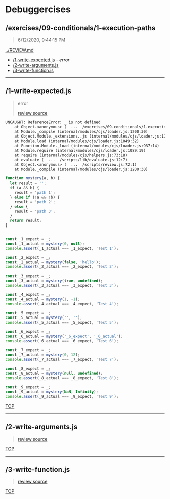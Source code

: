 # Debuggercises 

## /exercises/09-conditionals/1-execution-paths 

> 6/12/2020, 9:44:15 PM 

[../REVIEW.md](../REVIEW.md)

- [/1-write-expected.js](#1-write-expectedjs) - _error_ 
- [/2-write-arguments.js](#2-write-argumentsjs)  
- [/3-write-function.js](#3-write-functionjs)  

---

## /1-write-expected.js 

> error 
>
> [review source](./1-write-expected.js)

```txt
UNCAUGHT: ReferenceError: _ is not defined
    at Object.<anonymous> (  ...  /exercises/09-conditionals/1-execution-paths/1-write-expected.js:14:19)
    at Module._compile (internal/modules/cjs/loader.js:1200:30)
    at Object.Module._extensions..js (internal/modules/cjs/loader.js:1220:10)
    at Module.load (internal/modules/cjs/loader.js:1049:32)
    at Function.Module._load (internal/modules/cjs/loader.js:937:14)
    at Module.require (internal/modules/cjs/loader.js:1089:19)
    at require (internal/modules/cjs/helpers.js:73:18)
    at evaluate (  ...  /scripts/lib/evaluate.js:12:7)
    at Object.<anonymous> (  ...  /scripts/review.js:72:1)
    at Module._compile (internal/modules/cjs/loader.js:1200:30) 
```

```js
function mystery(a, b) {
  let result = '';
  if (a && b) {
    result = 'path 1';
  } else if (!a && !b) {
    result = 'path 2';
  } else {
    result = 'path 3';
  }
  return result;
}


const _1_expect = _;
const _1_actual = mystery(0, null);
console.assert(_1_actual === _1_expect, 'Test 1');

const _2_expect = _;
const _2_actual = mystery(false, 'hello');
console.assert(_2_actual === _2_expect, 'Test 2');

const _3_expect = _;
const _3_actual = mystery(true, undefined);
console.assert(_3_actual === _3_expect, 'Test 3');

const _4_expect = _;
const _4_actual = mystery(1, -1);
console.assert(_4_actual === _4_expect, 'Test 4');

const _5_expect = _;
const _5_actual = mystery('', '');
console.assert(_5_actual === _5_expect, 'Test 5');

const _6_expect = _;
const _6_actual = mystery('_6_expect', '_6_actual');
console.assert(_6_actual === _6_expect, 'Test 6');

const _7_expect = _;
const _7_actual = mystery(0, 12);
console.assert(_7_actual === _7_expect, 'Test 7');

const _8_expect = _;
const _8_actual = mystery(null, undefined);
console.assert(_8_actual === _8_expect, 'Test 8');

const _9_expect = _;
const _9_actual = mystery(NaN, Infinity);
console.assert(_9_actual === _9_expect, 'Test 9');

```

[TOP](#debuggercises)

---

## /2-write-arguments.js 

>  
>
> [review source](./2-write-arguments.js)

[TOP](#debuggercises)

---

## /3-write-function.js 

>  
>
> [review source](./3-write-function.js)

[TOP](#debuggercises)

